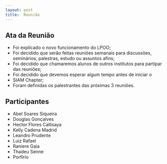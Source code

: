 ```yaml
---
layout: post
title:  Reunião
---
```

Ata da Reunião
--------------

-   Foi explicado o novo funcionamento do LPOO;
-   Foi decidido que serão feitas reuniões semanais para discussões,
    seminários, palestras, estudo ou assuntos afins;
-   Foi decidido que chamaremos alunos de outros institutos para
    partipar das reuniões;
-   Foi decidido que devemos esperar algum tempo antes de iniciar o
-   SIAM Chapter;
-   Foram definidas os palestrantes das próximas 3 reuniões.

Participantes
-------------

-   Abel Soares Siqueira
-   Douglas Gonçalves
-   Hector Flores Callisaya
-   Kelly Cadena Madrid
-   Leandro Prudente
-   Luiz Rafael
-   Raniere Gaia
-   Thadeu Senne
-   Porfírio

